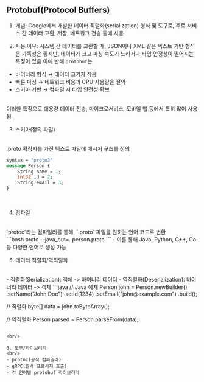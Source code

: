 ## Protobuf(Protocol Buffers)

1. 개념: Google에서 개발한 데이터 직렬화(serialization) 형식 및 도구로, 주로 서비스 간 데이터 교환, 저장, 네트워크 전송 등에 사용

2. 사용 이유: 시스템 간 데이터를 교환할 때, JSON이나 XML 같은 텍스트 기반 형식은 가독성은 좋지만, 데이터가 크고 파싱 속도가 느리거나 타입 안정성이 떨어지는 특징이 있음 이에 반해 `protobuf`는
- 바이너리 형식 → 데이터 크기가 작음
- 빠른 파싱 → 네트워크 비용과 CPU 사용량을 절약
- 스키마 기반 → 컴파일 시 타입 안전성 확보

<br/>
이러한 특징으로 대용량 데이터 전송, 마이크로서비스, 모바일 앱 등에서 특히 많이 사용됨

<br/>

3. 스키마(정의 파일)
<br/>
.proto 확장자를 가진 텍스트 파일에 메시지 구조를 정의
<br/>

```proto
syntax = "proto3"
message Person {
    String name = 1;
    int32 id = 2;
    String email = 3;
}
```

<br/>

4. 컴파일
<br/>
`protoc`라는 컴파일러를 통해, `.proto` 파일을 원하는 언어 코드로 변환
<br/>
```bash
proto --java_out=. person.proto
```
- 이를 통해 Java, Python, C++, Go 등 다양한 언어로 생성 가능

5. 데이터 직렬화/역직렬화
<br/>
- 직렬화(Serialization): 객체 -> 바이너리 데이터
- 역직렬화(Deserialization): 바이너리 데이터 -> 객체
```java
// Java 예제
Person john = Person.newBuilder()
    .setName("John Doe")
    .setId(1234)
    .setEmail("john@example.com")
    .build();

// 직렬화
byte[] data = john.toByteArray();

// 역직렬화
Person parsed = Person.parseFrom(data);
```

<br/>

6. 도구/라이브러리
<br/>
- protoc(공식 컴파일러)
- gRPC(원격 프로시저 호출)
- 각 언어별 protobuf 라이브러리